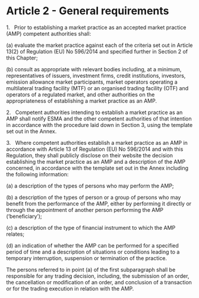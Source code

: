 # Article 2 - General requirements


1.   Prior to establishing a market practice as an accepted market practice (AMP) competent authorities shall:

(a) evaluate the market practice against each of the criteria set out in Article 13(2) of Regulation (EU) No 596/2014 and specified further in Section 2 of this Chapter;

(b) consult as appropriate with relevant bodies including, at a minimum, representatives of issuers, investment firms, credit institutions, investors, emission allowance market participants, market operators operating a multilateral trading facility (MTF) or an organised trading facility (OTF) and operators of a regulated market, and other authorities on the appropriateness of establishing a market practice as an AMP.

2.   Competent authorities intending to establish a market practice as an AMP shall notify ESMA and the other competent authorities of that intention in accordance with the procedure laid down in Section 3, using the template set out in the Annex.

3.   Where competent authorities establish a market practice as an AMP in accordance with Article 13 of Regulation (EU) No 596/2014 and with this Regulation, they shall publicly disclose on their website the decision establishing the market practice as an AMP and a description of the AMP concerned, in accordance with the template set out in the Annex including the following information:

(a) a description of the types of persons who may perform the AMP;

(b) a description of the types of person or a group of persons who may benefit from the performance of the AMP, either by performing it directly or through the appointment of another person performing the AMP (‘beneficiary’);

(c) a description of the type of financial instrument to which the AMP relates;

(d) an indication of whether the AMP can be performed for a specified period of time and a description of situations or conditions leading to a temporary interruption, suspension or termination of the practice.

The persons referred to in point (a) of the first subparagraph shall be responsible for any trading decision, including, the submission of an order, the cancellation or modification of an order, and conclusion of a transaction or for the trading execution in relation with the AMP.
